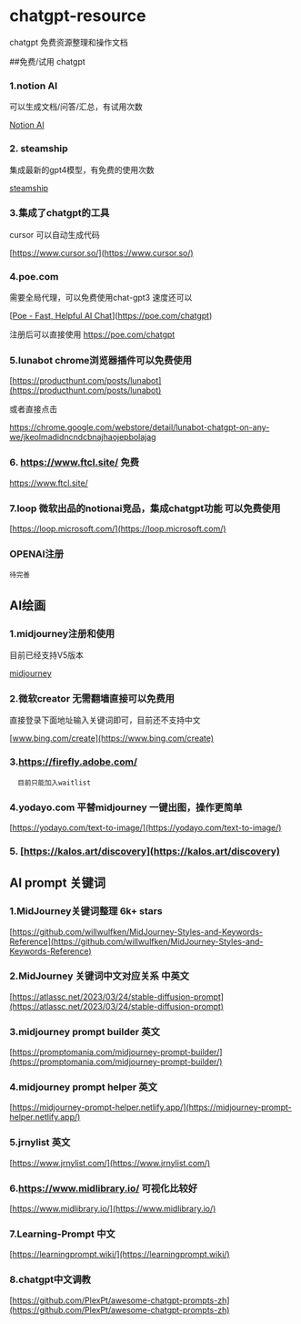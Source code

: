 # chatgpt-resource

chatgpt 免费资源整理和操作文档

##免费/试用 chatgpt

### 1.notion AI

   可以生成文档/问答/汇总，有试用次数

  [Notion AI](notion/notion.md)

### 2. steamship

   集成最新的gpt4模型，有免费的使用次数

   [steamship](steamship/steamship.md)

### 3.集成了chatgpt的工具

   cursor 可以自动生成代码

   [https://www.cursor.so/](https://www.cursor.so/)


### 4.poe.com

 需要全局代理，可以免费使用chat-gpt3 速度还可以

[[Poe - Fast, Helpful AI Chat](https://poe.com/chatgpt)](https://poe.com/chatgpt)

注册后可以直接使用 https://poe.com/chatgpt


### 5.lunabot chrome浏览器插件可以免费使用
      
   [https://producthunt.com/posts/lunabot](https://producthunt.com/posts/lunabot)
   
   或者直接点击
   
   https://chrome.google.com/webstore/detail/lunabot-chatgpt-on-any-we/jkeolmadidncndcbnajhaojepbolajag
   

### 6. https://www.ftcl.site/ 免费
 https://www.ftcl.site/  

### 7.loop 微软出品的notionai竞品，集成chatgpt功能 可以免费使用
  [https://loop.microsoft.com/](https://loop.microsoft.com/)

### OPENAI注册

    待完善

## AI绘画

### 1.midjourney注册和使用

   目前已经支持V5版本

   [midjourney](mj/mj.md)

### 2.微软creator 无需翻墙直接可以免费用

   直接登录下面地址输入关键词即可，目前还不支持中文

   [www.bing.com/create](https://www.bing.com/create) 

### 3.https://firefly.adobe.com/

      目前只能加入waitlist
      
### 4.yodayo.com 平替midjourney 一键出图，操作更简单

  [https://yodayo.com/text-to-image/](https://yodayo.com/text-to-image/)

### 5. [https://kalos.art/discovery](https://kalos.art/discovery)  
  
      
 ## AI prompt 关键词 
 
 ### 1.MidJourney关键词整理 6k+ stars
 [https://github.com/willwulfken/MidJourney-Styles-and-Keywords-Reference](https://github.com/willwulfken/MidJourney-Styles-and-Keywords-Reference)
 
 ### 2.MidJourney 关键词中文对应关系 中英文
 [https://atlassc.net/2023/03/24/stable-diffusion-prompt](https://atlassc.net/2023/03/24/stable-diffusion-prompt)
 
 ### 3.midjourney prompt builder 英文
 [https://promptomania.com/midjourney-prompt-builder/](https://promptomania.com/midjourney-prompt-builder/)
 
 ### 4.midjourney prompt helper 英文
 [https://midjourney-prompt-helper.netlify.app/](https://midjourney-prompt-helper.netlify.app/)
 
 ### 5.jrnylist 英文
 [https://www.jrnylist.com/](https://www.jrnylist.com/)
 
 
 ### 6.https://www.midlibrary.io/ 可视化比较好
 [https://www.midlibrary.io/](https://www.midlibrary.io/)
 
 ### 7.Learning-Prompt 中文
 
 [https://learningprompt.wiki/](https://learningprompt.wiki/)
 
 ### 8.chatgpt中文调教
 
 [https://github.com/PlexPt/awesome-chatgpt-prompts-zh](https://github.com/PlexPt/awesome-chatgpt-prompts-zh)
 
 
